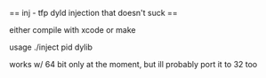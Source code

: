 == inj - tfp dyld injection that doesn't suck ==

either compile with xcode or make

usage ./inject pid dylib

works w/ 64 bit only at the moment, but ill probably port it to 32 too
